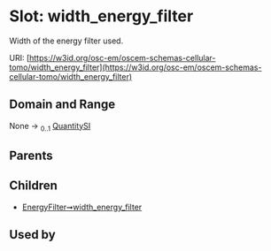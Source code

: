 
# Slot: width_energy_filter

Width of the energy filter used.

URI: [https://w3id.org/osc-em/oscem-schemas-cellular-tomo/width_energy_filter](https://w3id.org/osc-em/oscem-schemas-cellular-tomo/width_energy_filter)


## Domain and Range

None &#8594;  <sub>0..1</sub> [QuantitySI](QuantitySI.md)

## Parents


## Children

 *  [EnergyFilter➞width_energy_filter](EnergyFilter_width_energy_filter.md)

## Used by

